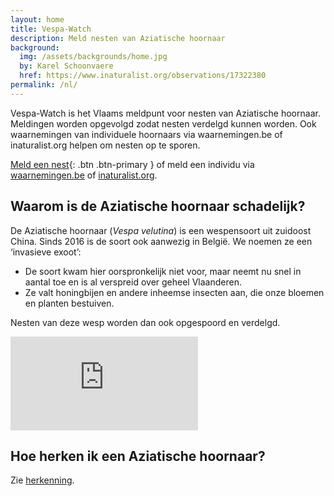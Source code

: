 ```yaml
---
layout: home
title: Vespa-Watch
description: Meld nesten van Aziatische hoornaar
background:
  img: /assets/backgrounds/home.jpg
  by: Karel Schoonvaere
  href: https://www.inaturalist.org/observations/17322380
permalink: /nl/
---
```


Vespa-Watch is het Vlaams meldpunt voor nesten van Aziatische hoornaar. Meldingen worden opgevolgd zodat nesten verdelgd kunnen worden. Ook waarnemingen van individuele hoornaars via waarnemingen.be of inaturalist.org helpen om nesten op te sporen.

[Meld een nest](/nl/report-nest/){: .btn .btn-primary } of meld een individu via [waarnemingen.be](https://waarnemingen.be/species/8807/) of [inaturalist.org](https://www.inaturalist.org/observations/upload).

## Waarom is de Aziatische hoornaar schadelijk?

De Aziatische hoornaar (_Vespa velutina_) is een wespensoort uit zuidoost China. Sinds 2016 is de soort ook aanwezig in België. We noemen ze een ‘invasieve exoot’:

- De soort kwam hier oorspronkelijk niet voor, maar neemt nu snel in aantal toe en is al verspreid over geheel Vlaanderen.
- Ze valt honingbijen en andere inheemse insecten aan, die onze bloemen en planten bestuiven.

Nesten van deze wesp worden dan ook opgespoord en verdelgd.

<div class="ratio ratio-16x9">
  <iframe frameborder="0" src="https://player.vimeo.com/video/730964068?h=3f1ee4ca53" allowfullscreen></iframe>
</div>

## Hoe herken ik een Aziatische hoornaar?

Zie [herkenning](/nl/identification/).

